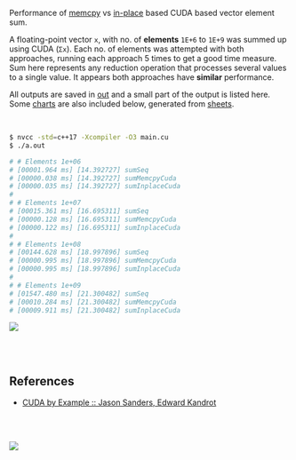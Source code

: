 Performance of [memcpy] vs [in-place] based CUDA based vector element sum.

A floating-point vector `x`, with no. of **elements** `1E+6` to `1E+9` was
summed up using CUDA (`Σx`). Each no. of elements was attempted with both
approaches, running each approach 5 times to get a good time measure. Sum
here represents any reduction operation that processes several values to a
single value. It appears both approaches have **similar** performance.

All outputs are saved in [out](out/) and a small part of the output is listed
here. Some [charts] are also included below, generated from [sheets].

<br>

```bash
$ nvcc -std=c++17 -Xcompiler -O3 main.cu
$ ./a.out

# # Elements 1e+06
# [00001.964 ms] [14.392727] sumSeq
# [00000.038 ms] [14.392727] sumMemcpyCuda
# [00000.035 ms] [14.392727] sumInplaceCuda
#
# # Elements 1e+07
# [00015.361 ms] [16.695311] sumSeq
# [00000.128 ms] [16.695311] sumMemcpyCuda
# [00000.122 ms] [16.695311] sumInplaceCuda
#
# # Elements 1e+08
# [00144.628 ms] [18.997896] sumSeq
# [00000.995 ms] [18.997896] sumMemcpyCuda
# [00000.995 ms] [18.997896] sumInplaceCuda
#
# # Elements 1e+09
# [01547.480 ms] [21.300482] sumSeq
# [00010.284 ms] [21.300482] sumMemcpyCuda
# [00009.911 ms] [21.300482] sumInplaceCuda
```

[![](https://i.imgur.com/rJNTBF3.gif)][sheets]

<br>
<br>


## References

- [CUDA by Example :: Jason Sanders, Edward Kandrot](http://www.mat.unimi.it/users/sansotte/cuda/CUDA_by_Example.pdf)

<br>
<br>

[![](https://i.imgur.com/FIv7piL.jpg)](https://www.youtube.com/watch?v=Zf8xRNO1xIU)

[memcpy]: https://github.com/puzzlef/sum-cuda-memcpy-adjust-launch
[in-place]: https://github.com/puzzlef/sum-cuda-inplace-adjust-launch
[charts]: https://photos.app.goo.gl/a8PM8K1FXPm1LQed8
[sheets]: https://docs.google.com/spreadsheets/d/1CpZRcOcQ1FKTX0nLWb6R7znPtgeQXhlA7HNEIm2_ZRc/edit?usp=sharing
